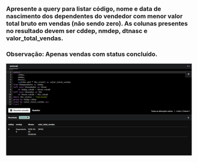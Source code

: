 ### Apresente a query para listar código, nome e data de nascimento dos dependentes do vendedor com menor valor total bruto em vendas (não sendo zero). As colunas presentes no resultado devem ser cddep, nmdep, dtnasc e valor_total_vendas.

### Observação: Apenas vendas com status concluído.



![exercicio 12](<../evidencias/Sprint 2 Ex12.png>)
